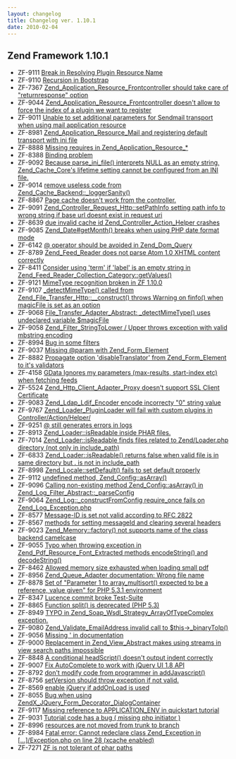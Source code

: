 ```yaml
---
layout: changelog
title: Changelog ver. 1.10.1
date: 2010-02-04
---
```


## Zend Framework 1.10.1

- ZF-9111	[Break in Resolving Plugin Resource Name](/issue/browse/ZF-9111)
- ZF-9110	[Recursion in Bootstrap](/issue/browse/ZF-9110)
- ZF-7367	[Zend_Application_Resource_Frontcontroller should take care of "returnresponse" option](/issue/browse/ZF-7367)
- ZF-9044	[Zend_Application_Resource_Frontcontroller doesn't allow to force the index of a plugin we want to register](/issue/browse/ZF-9044)
- ZF-9011	[Unable to set additional parameters for Sendmail transport when using mail application resource](/issue/browse/ZF-9011)
- ZF-8981	[Zend_Application_Resource_Mail and registering default transport with ini file](/issue/browse/ZF-8981)
- ZF-8888	[Missing requires in Zend_Application_Resource_*](/issue/browse/ZF-8888)
- ZF-8388	[Binding problem](/issue/browse/ZF-8388)
- ZF-9092	[Because parse_ini_file() interprets NULL as an empty string, Zend_Cache_Core's lifetime setting cannot be configured from an INI file.](/issue/browse/ZF-9092)
- ZF-9014	[remove useless code from Zend_Cache_Backend::_loggerSanity()](/issue/browse/ZF-9014)
- ZF-8867	[Page cache doesn't work from the controller.](/issue/browse/ZF-8867)
- ZF-9091	[Zend_Controller_Request_Http::setPathInfo setting path info to wrong string if base url doesnt exist in request uri](/issue/browse/ZF-9091)
- ZF-8639	[due invalid cache id Zend_Controller_Action_Helper crashes](/issue/browse/ZF-8639)
- ZF-9085	[Zend_Date#getMonth() breaks when using PHP date format mode](/issue/browse/ZF-9085)
- ZF-6142	[@ operator should be avoided in Zend_Dom_Query](/issue/browse/ZF-6142)
- ZF-8789	[Zend_Feed_Reader does not parse Atom 1.0 XHTML content correctly](/issue/browse/ZF-8789)
- ZF-8411	[Consider using 'term' if 'label' is an empty string in Zend_Feed_Reader_Collection_Category::getValues()](/issue/browse/ZF-8411)
- ZF-9121	[MimeType recognition broken in ZF 1.10.0](/issue/browse/ZF-9121)
- ZF-9107	[_detectMimeType() called from Zend_File_Transfer_Http::__construct() throws Warning on finfo() when magicFile is set as an option ](/issue/browse/ZF-9107)
- ZF-9068	[File_Transfer_Adapter_Abstract: _detectMimeType() uses undeclared variable $magicFile](/issue/browse/ZF-9068)
- ZF-9058	[Zend_Filter_StringToLower / Upper throws exception with valid mbstring encoding](/issue/browse/ZF-9058)
- ZF-8994	[Bug in some filters](/issue/browse/ZF-8994)
- ZF-9037	[Missing @param with Zend_Form_Element](/issue/browse/ZF-9037)
- ZF-8882	[Propagate option 'disableTranslator' from Zend_Form_Element to it's validators](/issue/browse/ZF-8882)
- ZF-4158	[GData Ignores my parameters (max-results, start-index etc) when fetching feeds](/issue/browse/ZF-4158)
- ZF-5524	[Zend_Http_Client_Adapter_Proxy doesn't support SSL Client Certificate](/issue/browse/ZF-5524)
- ZF-9083	[Zend_Ldap_Ldif_Encoder encode incorrecty "0" string value](/issue/browse/ZF-9083)
- ZF-9767	[Zend_Loader_PluginLoader will fail with custom plugins in Controller/Action/Helper/](/issue/browse/ZF-9767)
- ZF-9251	[@ still generates errors in logs](/issue/browse/ZF-9251)
- ZF-8913	[Zend_Loader::isReadable inside PHAR files.](/issue/browse/ZF-8913)
- ZF-7014	[Zend_Loader::isReadable finds files related to Zend/Loader.php directory (not only in include_path)](/issue/browse/ZF-7014)
- ZF-6833	[Zend_Loader::isReadable() returns false when valid file is in same directory but . is not in include_path](/issue/browse/ZF-6833)
- ZF-8998	[Zend_Locale::setDefault() fails to set default properly](/issue/browse/ZF-8998)
- ZF-9112	[undefined method, Zend_Config::asArray()](/issue/browse/ZF-9112)
- ZF-9096	[Calling non-existing method Zend_Config::asArray() in Zend_Log_Filter_Abstract::_parseConfig](/issue/browse/ZF-9096)
- ZF-9064	[Zend_Log::_constructFromConfig require_once fails on Zend_Log_Exception.php](/issue/browse/ZF-9064)
- ZF-8577	[Message-ID is set not valid according to RFC 2822](/issue/browse/ZF-8577)
- ZF-8567	[methods for setting messageId and clearing several headers](/issue/browse/ZF-8567)
- ZF-9023	[Zend_Memory::factory() not supports name of the class backend camelcase](/issue/browse/ZF-9023)
- ZF-9055	[Typo when throwing exception in Zend_Pdf_Resource_Font_Extracted methods encodeString() and decodeString()](/issue/browse/ZF-9055)
- ZF-8462	[Allowed memory size exhausted when loading small pdf](/issue/browse/ZF-8462)
- ZF-8956	[Zend_Queue_Adapter documentation: Wrong file name ](/issue/browse/ZF-8956)
- ZF-8878	[Set of "Parameter 1 to array_multisort() expected to be a reference, value given" for PHP 5.3.1 environment](/issue/browse/ZF-8878)
- ZF-8347	[Lucence commit broke Test-Suite](/issue/browse/ZF-8347)
- ZF-8865	[Function split() is deprecated (PHP 5.3)](/issue/browse/ZF-8865)
- ZF-8949	[TYPO in Zend_Soap_Wsdl_Strategy_ArrayOfTypeComplex exception.](/issue/browse/ZF-8949)
- ZF-9080	[Zend_Validate_EmailAddress invalid call to $this->_binaryToIp()](/issue/browse/ZF-9080)
- ZF-9056	[Missing ' in documentation](/issue/browse/ZF-9056)
- ZF-9000	[Replacement in Zend_View_Abstract makes using streams in view search paths impossible](/issue/browse/ZF-9000)
- ZF-8848	[A conditional headScript() doesn't output indent correctly](/issue/browse/ZF-8848)
- ZF-9007	[Fix AutoComplete to work with jQuery UI 1.8 API](/issue/browse/ZF-9007)
- ZF-8792	[don't modify code from programmer in  addJavascript()](/issue/browse/ZF-8792)
- ZF-8756	[setVersion should throw exception if not valid.](/issue/browse/ZF-8756)
- ZF-8569	[enable jQuery if addOnLoad is used ](/issue/browse/ZF-8569)
- ZF-8055	[Bug when using ZendX_JQuery_Form_Decorator_DialogContainer
](/issue/browse/ZF-8055)
- ZF-9117	[Missing reference to APPLICATION_ENV in quickstart tutorial](/issue/browse/ZF-9117)
- ZF-9031	[Tutorial code has a bug ( missing php initiator )](/issue/browse/ZF-9031)
- ZF-8996	[resources are not moved from trunk to branch](/issue/browse/ZF-8996)
- ZF-8984	[Fatal error: Cannot redeclare class Zend_Exception in [...]/Exception.php on line 28 (xcache enabled)](/issue/browse/ZF-8984)
- ZF-7271	[ZF is not tolerant of phar paths](/issue/browse/ZF-7271)
